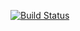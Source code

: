 [![Build Status](https://travis-ci.org/cs2dsb/udp-sd.svg?branch=master)](https://travis-ci.org/cs2dsb/udp-sd)
